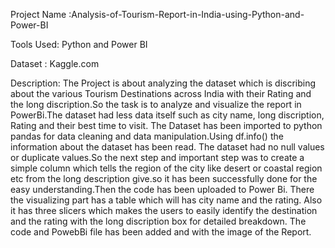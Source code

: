 Project Name :Analysis-of-Tourism-Report-in-India-using-Python-and-Power-BI

Tools Used: Python and Power BI

Dataset : Kaggle.com

Description:
          The Project is about analyzing the dataset which is discribing about the various Tourism Destinations across India with their Rating and the long
discription.So the task is to analyze and visualize the report in PowerBi.The dataset had less data itself such as city name, long discription, Rating and their 
best time to visit.
         The Dataset has been imported to python pandas for data cleaning and data manipulation.Using df.info() the information about the dataset has been read.
The dataset had no null values or duplicate values.So the next step and important step was to create a simple column which tells the region of the city like 
desert or coastal region etc from the long description give.so it has been successfully done for the easy understanding.Then the code has been uploaded to 
Power Bi. There the visualizing part has a table which will has city name and the rating. Also it has three slicers which makes the users to easily identify the
destination and the rating with the long discription box for detailed breakdown.
        The code and PowebBi file has been added and with the image of the Report.
